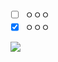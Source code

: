 - [ ] ㅇㅇㅇ
- [x] ㅇㅇㅇ

![](https://github.com/emoving/javascript-christmas-6-emoving/raw/main/image.png)
